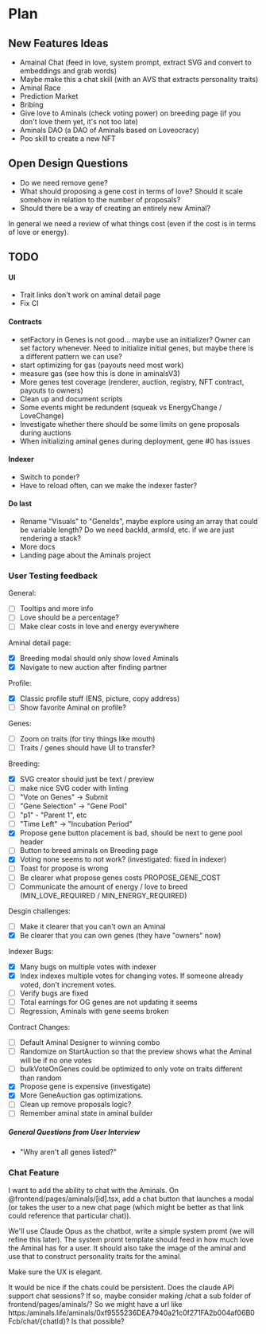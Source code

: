 # Plan

## New Features Ideas

- Amainal Chat (feed in love, system prompt, extract SVG and convert to embeddings and grab words)
- Maybe make this a chat skill (with an AVS that extracts personality traits)
- Aminal Race
- Prediction Market
- Bribing
- Give love to Aminals (check voting power) on breeding page (if you don't love them yet, it's not too late)
- Aminals DAO (a DAO of Aminals based on Loveocracy)
- Poo skill to create a new NFT


## Open Design Questions

- Do we need remove gene?
- What should proposing a gene cost in terms of love? Should it scale somehow in relation to the number of proposals?
- Should there be a way of creating an entirely new Aminal?

In general we need a review of what things cost (even if the cost is in terms of love or energy).

## TODO

#### UI

- Trait links don't work on aminal detail page
- Fix CI

#### Contracts

- setFactory in Genes is not good... maybe use an initializer? Owner can set factory whenever. Need to initialize initial genes, but maybe there is a different pattern we can use?
- start optimizing for gas (payouts need most work)
- measure gas (see how this is done in aminalsV3)
- More genes test coverage (renderer, auction, registry, NFT contract, payouts to owners)
- Clean up and document scripts
- Some events might be redundent (squeak vs EnergyChange / LoveChange)
- Investigate whether there should be some limits on gene proposals during auctions
- When initializing aminal genes during deployment, gene #0 has issues

#### Indexer

- Switch to ponder?
- Have to reload often, can we make the indexer faster?

#### Do last

- Rename "Visuals" to "GeneIds", maybe explore using an array that could be variable length? Do we need backId, armsId, etc. if we are just rendering a stack?
- More docs
- Landing page about the Aminals project

### User Testing feedback

General:

- [ ] Tooltips and more info
- [ ] Love should be a percentage?
- [ ] Make clear costs in love and energy everywhere

Aminal detail page:

- [x] Breeding modal should only show loved Aminals
- [x] Navigate to new auction after finding partner

Profile:

- [x] Classic profile stuff (ENS, picture, copy address)
- [ ] Show favorite Aminal on profile?

Genes:

- [ ] Zoom on traits (for tiny things like mouth)
- [ ] Traits / genes should have UI to transfer?

Breeding:

- [x] SVG creator should just be text / preview
- [ ] make nice SVG coder with linting
- [ ] "Vote on Genes" -> Submit
- [ ] "Gene Selection" -> "Gene Pool"
- [ ] "p1" - "Parent 1", etc
- [ ] "Time Left" -> "Incubation Period"
- [x] Propose gene button placement is bad, should be next to gene pool header
- [ ] Button to breed aminals on Breeding page
- [x] Voting none seems to not work? (investigated: fixed in indexer)
- [ ] Toast for propose is wrong
- [ ] Be clearer what propose genes costs PROPOSE_GENE_COST
- [ ] Communicate the amount of energy / love to breed (MIN_LOVE_REQUIRED / MIN_ENERGY_REQUIRED)

Desgin challenges:

- [ ] Make it clearer that you can't own an Aminal
- [x] Be clearer that you can own genes (they have "owners" now)

Indexer Bugs:

- [x] Many bugs on multiple votes with indexer
- [x] Index indexes multiple votes for changing votes. If someone already voted, don't increment votes.
- [ ] Verify bugs are fixed
- [ ] Total earnings for OG genes are not updating it seems
- [ ] Regression, Aminals with gene seems broken

Contract Changes:

- [ ] Default Aminal Designer to winning combo
- [ ] Randomize on StartAuction so that the preview shows what the Aminal will be if no one votes
- [ ] bulkVoteOnGenes could be optimized to only vote on traits different than random
- [x] Propose gene is expensive (investigate)
- [x] More GeneAuction gas optimizations.
- [ ] Clean up remove proposals logic?
- [ ] Remember aminal state in aminal builder

##### General Questions from User Interview

- "Why aren't all genes listed?"


### Chat Feature

I want to add the ability to chat with the Aminals. On @frontend/pages/aminals/[id].tsx, add a chat button that launches a modal (or takes the user to a new chat page (which might be better as that link could reference that particular chat)).

We'll use Claude Opus as the chatbot, write a simple system promt (we will refine this later). The system promt template should feed in how much love the Aminal has for a user. It should also take the image of the aminal and use that to construct personality traits for the aminal.

Make sure the UX is elegant.


It would be nice if the chats could be persistent. Does the claude API support chat sessions? If so, maybe consider making /chat a sub folder of frontend/pages/aminals/? So we might have a url like https:/aminals.life/aminals/0xf9555236DEA7940a21c0f271FA2b004af06B0Fcb/chat/{chatId}? Is that possible?
